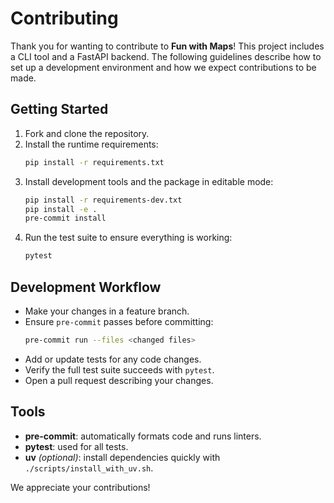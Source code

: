 # Contributing

Thank you for wanting to contribute to **Fun with Maps**!
This project includes a CLI tool and a FastAPI backend. The following guidelines describe how to set up a development environment and how we expect contributions to be made.

## Getting Started

1. Fork and clone the repository.
2. Install the runtime requirements:
   ```bash
   pip install -r requirements.txt
   ```
3. Install development tools and the package in editable mode:
   ```bash
   pip install -r requirements-dev.txt
   pip install -e .
   pre-commit install
   ```
4. Run the test suite to ensure everything is working:
   ```bash
   pytest
   ```

## Development Workflow

- Make your changes in a feature branch.
- Ensure `pre-commit` passes before committing:
  ```bash
  pre-commit run --files <changed files>
  ```
- Add or update tests for any code changes.
- Verify the full test suite succeeds with `pytest`.
- Open a pull request describing your changes.

## Tools

- **pre-commit**: automatically formats code and runs linters.
- **pytest**: used for all tests.
- **uv** *(optional)*: install dependencies quickly with
  `./scripts/install_with_uv.sh`.

We appreciate your contributions!
